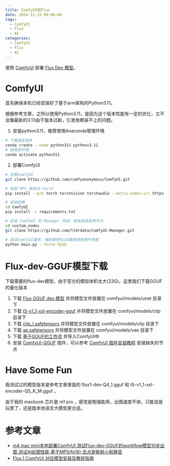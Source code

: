```yaml
---
title: ComfyUI和Flux
date: 2024-12-15 09:00:00
tags:
  - ComfyUI
  - Flux
  - AI
categories:
  - ComfyUI
  - Flux
  - AI
---
```


使用 [ComfyUI](https://github.com/comfyanonymous/ComfyUI) 部署 [Flux Dev 模型](https://huggingface.co/black-forest-labs/FLUX.1-dev/tree/main)。

<!--more-->

# ComfyUI

首先确保本机已经安装好了基于arm架构的Python3.11。

根据参考文章，之所以使用Python3.11，是因为这个版本性能有一定的优化，又不会像最新的3.13由于版本过新，引发依赖装不上的问题。

1. 安装python3.11，推荐使用Anaconda管理环境

```bash
# 下载指定版本
conda create --name python311 python=3.11
# 启用该环境
conda activate python311 
```

2. 部署ComfyUI

```bash
# 拉取ComfyUI
git clone https://github.com/comfyanonymous/ComfyUI.git

# 安装 MPS 版本的 torch
pip install --pre torch torchvision torchaudio --extra-index-url https://download.pytorch.org/whl/nightly/cpu

# 安装依赖
cd ComfyUI
pip install -r requirements.txt

# 安装 ComfyUI 的 Manager 项目，用来安装各种节点
cd custom_nodes  
git clone https://github.com/ltdrdata/ComfyUI-Manager.git

# 启动ComfyUI服务，强制使用fp16精度用来提升性能
python main.py --force-fp16
```

# Flux-dev-GGUF模型下载

下载需要的flux-dev模型，由于官方的模型体积太大(23G)，这里我们下载GGUF的量化版本

1. 下载 [Flux GGUF dev 模型](https://huggingface.co/city96/FLUX.1-dev-gguf) 并将模型文件放置在 comfyui/models/unet 目录下
2. 下载 [t5-v1_1-xxl-encoder-gguf](https://huggingface.co/city96/t5-v1_1-xxl-encoder-gguf) 并将模型文件放置在 comfyui/models/clip 目录下
3. 下载 [clip_l.safetensors](https://huggingface.co/comfyanonymous/flux_text_encoders/blob/main/clip_l.safetensors) 并将模型文件放置在 comfyui/models/clip 目录下
4. 下载 [ae.safetensors](https://huggingface.co/black-forest-labs/FLUX.1-schnell/blob/main/ae.safetensors) 并将模型文件放置在 comfyui/models/vae 目录下
5. 下载 [基于GGUF的工作流](https://promptingpixels.com/flux-gguf/) 并导入ComfyUI中
6. 安装 [ComfyUI-GGUF](https://github.com/city96/ComfyUI-GGUF) 插件，可以参考 [ComfyUI 插件安装教程](https://comfyui-wiki.com/zh/install/install-custom-nodes) 安装缺失的节点

# Have Some Fun

我测试过的模型版本是参考文章里面的 flux1-dev-Q4_1.gguf 和 t5-v1_1-xxl-encoder-Q5_K_M.gguf 。

由于我的 macbook 芯片是 m1 pro ，感觉是勉强能用，出图速度不快，只能说是玩票了，还是跑本地语言大模型更合适。

# 参考文章

- [m4 mac mini本地部署ComfyUI,测试Flux-dev-GGUF的workflow模型10步出图,测试AI绘图性能,基于MPS(fp16),优点是能耗小和静音](https://www.cnblogs.com/v3ucn/p/18593990)
- [Flux.1 ComfyUI 对应模型安装及教程指南](https://comfyui-wiki.com/zh/tutorial/advanced/flux1-comfyui-guide-workflow-and-examples)